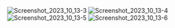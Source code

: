 ![Screenshot_2023_10_13-3](https://github.com/AnnR7/patterns_Allure/assets/134073278/ad8ee3a4-2202-436b-b7b8-cf3dec403347)
![Screenshot_2023_10_13-4](https://github.com/AnnR7/patterns_Allure/assets/134073278/c19c196b-6be2-4102-bf30-f6f8dcddf679)
![Screenshot_2023_10_13-5](https://github.com/AnnR7/patterns_Allure/assets/134073278/cf6c3113-e7dc-4b81-a77c-fc5dac000302)
![Screenshot_2023_10_13-6](https://github.com/AnnR7/patterns_Allure/assets/134073278/83c9fa03-3fdb-424a-abdf-19c02f95b640)
